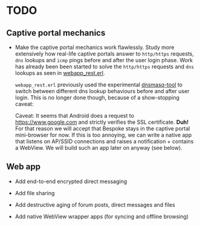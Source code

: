 # TODO

## Captive portal mechanics

* Make the captive portal mechanics work flawlessly. Study more
  extensively how real-life captive portals answer to `http/https`
  requests, `dns` lookups and `icmp` pings before and after the user
  login phase. Work has already been been started to solve the
  `http/https` requests and `dns` lookups as seen in
  [webapp_rest.erl](lib/webapp/src/webapp_rest.erl).

  `webapp_rest.erl` previously used the experimental
  [dnsmasq-tool](lib/main/bin/dnsmasq-tool) to switch between different
  dns lookup behaviours before and after user login. This is no longer
  done though, because of a show-stopping caveat:

  Caveat: It seems that Android does a request to
  https://www.google.com and strictly verifies the SSL
  certificate. **Duh!** For that reason we will accept that Bespoke
  stays in the captive portal mini-browser for now. If this is too
  annoying, we can write a native app that listens on AP/SSID
  connections and raises a notification + contains a WebView. We will
  build such an app later on anyway (see below).

## Web app

* Add end-to-end encrypted direct messaging

* Add file sharing

* Add destructive aging of forum posts, direct messages and files

* Add native WebView wrapper apps (for syncing and offline browsing)
